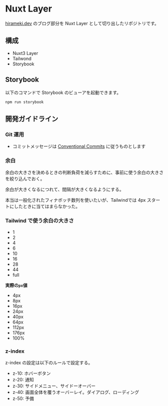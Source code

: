 # Nuxt Layer

[hirameki.dev](https://hirameki.dev/ja) のブログ部分を Nuxt Layer として切り出したリポジトリです。

## 構成

- Nuxt3 Layer
- Tailwond
- Storybook

## Storybook

以下のコマンドで Storybook のビューアを起動できます。

```bash
npm run storybook
```

## 開発ガイドライン

### Git 運用

- コミットメッセージは [Conventional Commits](https://www.conventionalcommits.org/ja/v1.0.0/) に従うものとします

### 余白

余白の大きさを決めるときの判断負荷を減らすために、事前に使う余白の大きさを絞り込んでおく。

余白が大きくなるにつれて、間隔が大きくなるようにする。

本当は一般化されたフィナボッチ数列を使いたいが、Tailwindでは 4px スタートにしたときに当てはまらなかった。


### Tailwind で使う余白の大きさ

- 1
- 2
- 4
- 6
- 10
- 16
- 28
- 44
- full

__実際の`px`値__

- 4px
- 8px
- 16px
- 24px
- 40px
- 64px
- 112px
- 176px
- 100%

### z-index

z-index の設定は以下のルールで設定する。

- z-10: ホバーボタン
- z-20: 通知
- z-30: サイドメニュー、サイドーオーバー
- z-40: 画面全体を覆うオーバーレイ。ダイアログ、ローディング
- z-50: 予備